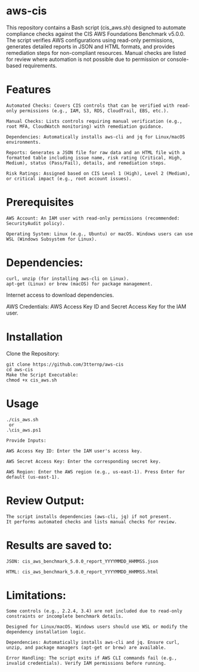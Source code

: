 # aws-cis
This repository contains a Bash script (cis_aws.sh) designed to automate compliance checks against the CIS AWS Foundations Benchmark v5.0.0. The script verifies AWS configurations using read-only permissions, generates detailed reports in JSON and HTML formats, and provides remediation steps for non-compliant resources. Manual checks are listed for review where automation is not possible due to permission or console-based requirements.

# Features
```
Automated Checks: Covers CIS controls that can be verified with read-only permissions (e.g., IAM, S3, RDS, CloudTrail, EBS, etc.).

Manual Checks: Lists controls requiring manual verification (e.g., root MFA, CloudWatch monitoring) with remediation guidance.

Dependencies: Automatically installs aws-cli and jq for Linux/macOS environments.

Reports: Generates a JSON file for raw data and an HTML file with a formatted table including issue name, risk rating (Critical, High, Medium), status (Pass/Fail), details, and remediation steps.

Risk Ratings: Assigned based on CIS Level 1 (High), Level 2 (Medium), or critical impact (e.g., root account issues).
```
# Prerequisites
```
AWS Account: An IAM user with read-only permissions (recommended: SecurityAudit policy).

Operating System: Linux (e.g., Ubuntu) or macOS. Windows users can use WSL (Windows Subsystem for Linux).
```
# Dependencies:
```
curl, unzip (for installing aws-cli on Linux).
apt-get (Linux) or brew (macOS) for package management.
```
Internet access to download dependencies.

AWS Credentials: AWS Access Key ID and Secret Access Key for the IAM user.

# Installation

Clone the Repository:
```
git clone https://github.com/3tternp/aws-cis
cd aws-cis
Make the Script Executable:
chmod +x cis_aws.sh
```
# Usage
```
./cis_aws.sh
 or
.\cis_aws.ps1

Provide Inputs:

AWS Access Key ID: Enter the IAM user's access key.

AWS Secret Access Key: Enter the corresponding secret key.

AWS Region: Enter the AWS region (e.g., us-east-1). Press Enter for default (us-east-1).
```

# Review Output:
```
The script installs dependencies (aws-cli, jq) if not present.
It performs automated checks and lists manual checks for review.
```
# Results are saved to:
```
JSON: cis_aws_benchmark_5.0.0_report_YYYYMMDD_HHMMSS.json

HTML: cis_aws_benchmark_5.0.0_report_YYYYMMDD_HHMMSS.html
```


# Limitations:
```
Some controls (e.g., 2.2.4, 3.4) are not included due to read-only constraints or incomplete benchmark details.

Designed for Linux/macOS. Windows users should use WSL or modify the dependency installation logic.

Dependencies: Automatically installs aws-cli and jq. Ensure curl, unzip, and package managers (apt-get or brew) are available.

Error Handling: The script exits if AWS CLI commands fail (e.g., invalid credentials). Verify IAM permissions before running.
```
